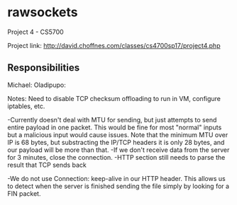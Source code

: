 # rawsockets
Project 4 - CS5700

Project link: http://david.choffnes.com/classes/cs4700sp17/project4.php

Responsibilities
----------------------
Michael:
Oladipupo:


Notes: Need to disable TCP checksum offloading to run in VM, configure iptables, etc.

-Currently doesn't deal with MTU for sending, but just attempts to send entire payload in one packet. This would
be fine for most "normal" inputs but a malicious input would cause issues. Note that the minimum MTU over IP is 68
bytes, but substracting the IP/TCP headers it is only 28 bytes, and our payload will be more than that.
-If we don't receive data from the server for 3 minutes, close the connection.
-HTTP section still needs to parse the result that TCP sends back

-We do not use Connection: keep-alive in our HTTP header. This allows us to detect when the server is finished sending
the file simply by looking for a FIN packet.
